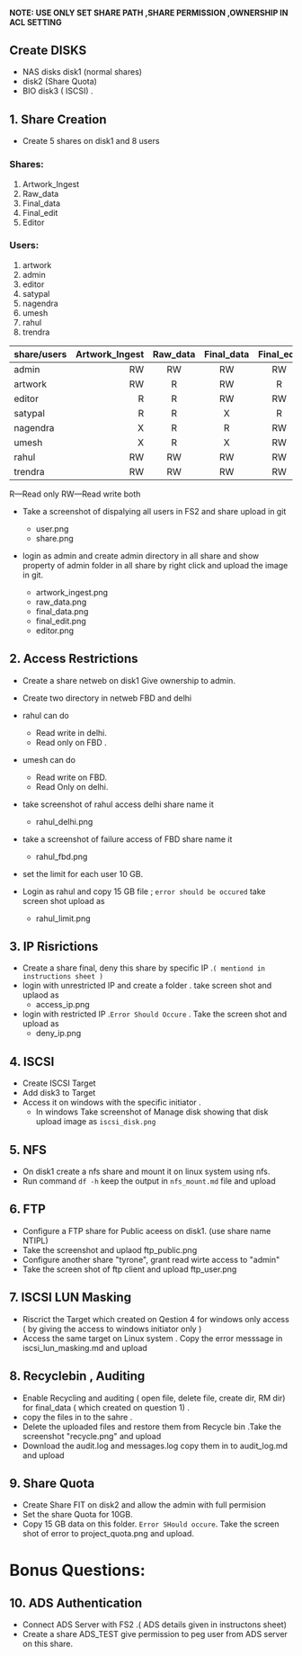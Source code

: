 #### NOTE: USE ONLY SET SHARE PATH ,SHARE PERMISSION ,OWNERSHIP IN ACL SETTING
## Create  DISKS 
* NAS disks disk1 (normal shares)
* disk2 (Share Quota) 
* BIO disk3 ( ISCSI) . 

## 1. Share Creation  
* Create 5 shares on disk1 and 8 users 

### Shares:

1. Artwork_Ingest 
2. Raw_data 
3. Final_data 
4. Final_edit 
5. Editor

### Users:

1. artwork 
2. admin 
3. editor 
4. satypal 
5. nagendra 
6. umesh 
7. rahul 
8. trendra


|share/users| Artwork_Ingest | Raw_data  |  Final_data |   Final_edit  |Editor|
| :------- | ----: | :---: |:------:  | :-----:|:-----:|
|  admin   | RW    |RW     |  RW      |RW      |RW     |
|  artwork | RW    |R      | RW       |    R   | R     |
|  editor  | R     | R      | RW      | RW     |  RW   |
|satypal   |  R    |  R     |   X     |  R     |  RW   |
|nagendra  |    X  | R      | R       |    RW  |   RW  |
|umesh     |    X  |  R     |  X      |  RW    | RW    |
|rahul     |  RW   |  RW     | RW     |   RW   |  RW   |
|trendra   |  RW   |  RW     | RW     | RW     |   R   |

R—Read only
RW—Read write both

* Take a screenshot of dispalying all users in FS2 and share upload in git

  - user.png
  - share.png

* login as  admin and create admin directory in all share and show property of admin folder in all share by right click and upload the image in git.

  - artwork_ingest.png 
  - raw_data.png 
  - final_data.png 
  - final_edit.png 
  - editor.png

## 2. Access Restrictions  
* Create a share netweb on disk1 Give ownership to admin.

* Create two directory in netweb FBD and delhi 
* rahul can do  
  - Read write in delhi.
  - Read only on FBD .
* umesh can do 
  - Read write on FBD.  
  - Read Only on delhi.

* take screenshot of rahul access  delhi share name it 
  - rahul_delhi.png
* take a screenshot of failure access of FBD share name  it
  - rahul_fbd.png

* set the limit for each user 10 GB.
* Login as rahul and  copy 15 GB file ; `error should be occured` take screen shot upload as 
  - rahul_limit.png

## 3. IP Risrictions  
* Create a share final, deny this share by specific IP .`( mentiond in instructions sheet )`
* login with unrestricted IP and create a folder  .  take screen shot and  uplaod as
  - access_ip.png
* login with restricted IP .`Error Should Occure` . Take the screen shot and  upload as 
  - deny_ip.png

## 4. ISCSI 
* Create ISCSI Target 
* Add  disk3 to Target 
* Access it on windows with the specific initiator .
  - In windows Take screenshot of Manage disk showing that disk upload image as `iscsi_disk.png`

## 5. NFS
* On disk1 create a nfs share and mount it on linux system using nfs.
* Run command `df -h` keep the  output in `nfs_mount.md` file and  upload

## 6. FTP
* Configure a FTP share for Public aceess on disk1. (use share name NTIPL)
* Take the  screenshot and uplaod ftp_public.png
* Configure another share "tyrone", grant read wirte access to "admin"
* Take the screen shot of  ftp client and upload ftp_user.png

## 7. ISCSI LUN Masking
* Riscrict the Target which created  on Qestion 4  for  windows only access ( by giving the access to windows initiator only )
* Access the  same target  on Linux system . Copy the error messsage  in iscsi_lun_masking.md and upload 


## 8. Recyclebin , Auditing
* Enable  Recycling and auditing ( open file, delete file, create dir, RM dir) for final_data ( which created on question 1) .
* copy the files  in to the sahre . 
* Delete the uploaded  files  and  restore them from  Recycle bin .Take the screenshot "recycle.png" and  upload 
* Download the  audit.log and  messages.log  copy them  in to audit_log.md  and  upload 


## 9. Share Quota
* Create Share FIT on disk2 and allow the admin with full permision 
* Set  the share Quota for 10GB.
* Copy 15 GB data on this folder. `Error SHould occure`. Take the  screen shot of error to project_quota.png and  upload.

# Bonus Questions:
## 10. ADS Authentication 
* Connect ADS Server with FS2 .( ADS details  given in  instructons sheet)
* Create a share ADS_TEST give permission to peg user from ADS server on this share. 

